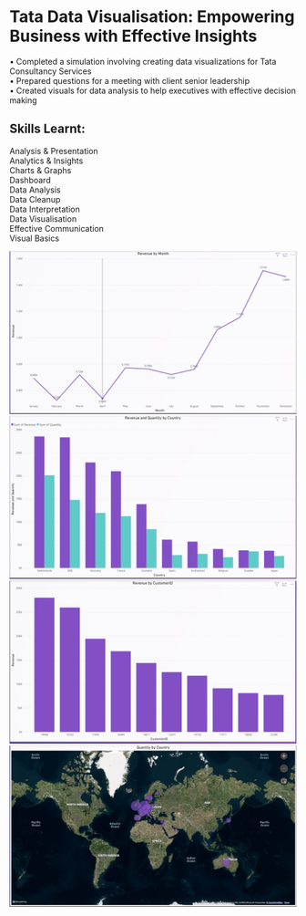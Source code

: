 # Tata Data Visualisation: Empowering Business with Effective Insights
•	Completed a simulation involving creating data visualizations for Tata Consultancy Services\
•	Prepared questions for a meeting with client senior leadership\
•	Created visuals for data analysis to help executives with effective decision making

## Skills Learnt:
Analysis & Presentation\
Analytics & Insights\
Charts & Graphs\
Dashboard\
Data Analysis\
Data Cleanup\
Data Interpretation\
Data Visualisation\
Effective Communication\
Visual Basics

![image](https://github.com/MallikaUppuganti/TATA_Data_Visualisation/blob/main/Task%203/Q1%20Visual.jpg)
![image](https://github.com/MallikaUppuganti/TATA_Data_Visualisation/blob/main/Task%203/Q2%20Visual.jpg)
![image](https://github.com/MallikaUppuganti/TATA_Data_Visualisation/blob/main/Task%203/Q3%20Visual.jpg)
![image](https://github.com/MallikaUppuganti/TATA_Data_Visualisation/blob/main/Task%203/Q4%20Visual.jpg)
